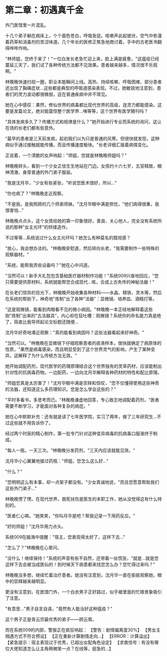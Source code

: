 # 第二章：初遇真千金

外门医馆里一片混乱。

十几个弟子躺在病床上，个个面色苍白，呼吸急促。咳嗽声此起彼伏，空气中弥漫着药草和消毒剂的苦涩味道。几个年长的医修正焦急地商讨着，手中的古老医书翻得哗哗作响。

"林师姐，您终于来了！"一位白发长老急忙迎上来，脸上满是疲惫，"这瘟疫已经蔓延三天了，我们试了各种传统方法都不见效果。患者越来越多，情况很不乐观啊。"

林晚晚快速扫视一圈，职业本能瞬间上线。高热、持续咳嗽、呼吸困难、部分患者还出现了胸痛症状...这些都是典型的呼吸道感染表现。不过，她敏锐地注意到，患者们的灵力波动都很微弱，这在普通疾病中并不常见。

她在心中感叹：果然，修仙世界的病毒都比现代世界的高级，连灵力都能感染。这要是发篇论文，绝对能震惊整个医学界...咦等等，这个世界有医学期刊吗？

"具体发病多久了？传播方式和规律是什么？"她开始进行专业而系统的询问，这让在场的长老们都有些意外。

"最早的患者是三天前发病，起初我们以为只是普通的风寒。但很快就发现，这种病似乎通过接触就能传播，而且传播速度极快。"长老详细汇报着病情变化。

正说着，一个清脆的女声响起："师姐，您就是林晚晚师姐吗？"

林晚晚转头，看到一个少女正怯生生地站在门边。女孩约十六七岁，五官精致，眼神清澈，身穿普通的外门弟子服装。

"我是沈月华，"少女有些紧张，"听说您医术很好，所以..."

"你也病了？"林晚晚走近观察。

"不是我，是我照顾的几个师弟师妹。"沈月华眼中满是担忧，"他们病得很重，我很害怕..."

林晚晚点点头，这个女孩给她的第一印象很好。善良、关心他人，完全没有系统所说的那种"女主光环"的矫揉造作。

不过等等...系统说过什么女主光环吗？她怎么有种莫名的既视感？

"放心，我会想办法的。"林晚晚安慰道，然后转向长老，"我需要制作一些特殊的观察器材。"

"系统，能帮我弄些设备吗？"她在心中问道。

"当然可以！新手大礼包包含基础医疗器材制作功能！"系统009兴奋地回应，"您只需要提供原材料，系统就能帮您合成现代...咳，合成上古失传的神秘法器！"

在长老们惊异的目光下，林晚晚开始收集各种材料——水晶、精铁、灵木等，然后在系统的帮助下，神奇地"炼制"出了各种"法器"：显微镜、培养皿、酒精灯等。

"这是观微镜，能看到肉眼看不见的微小病因。"林晚晚一本正经地解释着这些刚"炼制"出来的"古法器具"，内心却在狂吐槽：观微镜？系统你的命名能力真是绝了，简直比我导师起论文标题还随便...

沈月华好奇地凑近观察："真的能看到病因吗？这些法器看起来好神奇。"

"当然可以。"林晚晚在显微镜下仔细观察患者的痰液样本，很快就确定了病原体的性质，"果然是病毒感染，而且明显受到了这个世界灵气的影响，产生了某种变异。这解释了为什么传统方法无效。"

她开始调配药剂，现代医学的药理原理结合这个世界独有的灵草药材，应该能制出针对性的抗病毒药物。一边配药，一边向沈月华解释各种药材的特性和配比原理。

"师姐您真是太厉害了！"沈月华眼中满是崇拜和惊叹，"您不仅懂得使用这些神奇的法器，还知道这么多药理知识。您是怎么学会这些的？"

"平时多看书，多思考而已。"林晚晚谦虚地回答，专心致志地调配着药剂，"医者需要不断学习，才能面对各种复杂的病症。"

她在心中默默补充：还有就是读了七年医学院，实习了两年，做了三年研究生...不过这些就不用告诉你了。

经过两个时辰的精心制作，第一批专门针对这种变异病毒的抗病毒口服液终于制成。

"每人一瓶，一天三次。"林晚晚分发药剂，"三天内应该就能见效。"

沈月华小心翼翼地接过药瓶："师姐，您怎么这么好..."

"什么？"

"您明明这么有本事，却一点架子都没有。"少女真诚地说，"而且您愿意帮助我们这些外门弟子..."

林晚晚愣了愣。在现代世界，救死扶伤是医生的本职工作，她从没觉得这有什么特别的。

"医者仁心嘛。"她笑笑，"你叫月华是吧？帮我记录一下用药反应。"

"好的师姐！"沈月华用力点头。

系统009在脑海中提醒："宿主，您表现得太好了，这样下去..."

"怎么了？"林晚晚在心里问。

"没什么！继续保持！"系统的声音有些不自然，还带着一丝慌张，"就是...就是您这样下去会被当成医仙的！到时候天下病患都来找您怎么办？您忙得过来吗？"

林晚晚没多想，继续忙着治疗患者。她没有注意到，沈月华一直在偷偷观察她，眼中的崇拜越来越明显。

更没有注意到，在医馆门外，一个白衣男子正好路过，似乎被里面的忙碌景象吸引了注意。

"有意思..."男子自言自语，"竟然有人能治好这种瘟疫？"

这个男子正是青云宗最优秀的弟子——顾云霄。

而在系统009的内部，警报正在疯狂响起：
【警告：剧情偏离度30%】
【男女主相遇方式不符合预设】
【正在重新计算剧情走向...】
【ERROR：计算溢出】
【紧急提示：宿主表现过于优秀，已超出女配角色设定】
【求救信号：有没有哪位大佬知道怎么让主角稍微笨一点？在线等，挺急的...】
